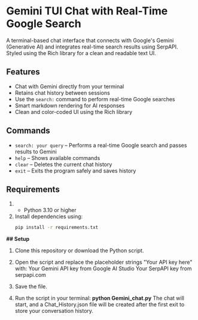 # Gemini TUI Chat with Real-Time Google Search

A terminal-based chat interface that connects with Google's Gemini (Generative AI) and integrates real-time search results using SerpAPI. Styled using the Rich library for a clean and readable text UI.

## Features

- Chat with Gemini directly from your terminal
- Retains chat history between sessions
- Use the `search:` command to perform real-time Google searches
- Smart markdown rendering for AI responses
- Clean and color-coded UI using the Rich library

## Commands

- `search: your query` – Performs a real-time Google search and passes results to Gemini
- `help` – Shows available commands
- `clear` – Deletes the current chat history
- `exit` – Exits the program safely and saves history

## Requirements

1) - Python 3.10 or higher
2) Install dependencies using:
    ```bash
    pip install -r requirements.txt
    ```
    
**## Setup**

1) Clone this repository or download the Python script.

2) Open the script and replace the placeholder strings "Your API key here" with:
    Your Gemini API key from Google AI Studio
    Your SerpAPI key from serpapi.com

3) Save the file.

4) Run the script in your terminal:
    **python Gemini_chat.py**
    The chat will start, and a Chat_History.json file will be created after the first exit to store your conversation history.
